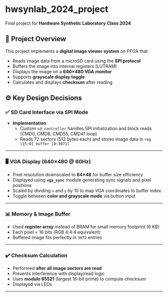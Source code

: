 # hwsynlab_2024_project

Final project for **Hardware Synthetic Laboratory Class 2024**

## 📌 Project Overview

This project implements a **digital image viewer system** on FPGA that:

- Reads image data from a microSD card using the **SPI protocol**
- Buffers the image into internal registers (LUTRAM)
- Displays the image on a **640×480 VGA monitor**
- Supports **grayscale display toggle**
- Calculates and displays **checksum** after reading

## ⚙️ Key Design Decisions

### ✅ SD Card Interface via SPI Mode

- **Implementation**
  - Custom `sd_controller` handles SPI initialization and block reads (CMD0, CMD8, CMD55, CMD41 loop)
  - Reads 72 sectors (512 bytes each) and stores image data in `reg [15:0] buffer [0:3071]`

---

### 🖥️ VGA Display (640×480 @ 60Hz)

- Pixel resolution downscaled to **64×48** for buffer size efficiency
- Displayed using **`vga_sync`** module generating sync signals and pixel positions
- Scaled by dividing `x` and `y` by 10 to map VGA coordinates to buffer index
- Toggle between **color and grayscale mode** via button input

---

### 📊 Memory & Image Buffer

- Used **register array** instead of BRAM for small memory footprint (6 KB)
- Each pixel = 16 bits (RGB 4:4:4 equivalent)
- Buffered image fits perfectly in `3072` entries

---

### ✔️ Checksum Calculation

- Performed **after all image sectors are read**
- Prevents interference with display/read logic
- Uses **modulo 65521** (largest 16-bit prime) to compute checksum
- Displayed via LEDs

---
